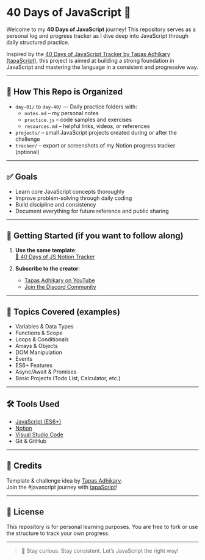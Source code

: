 # 40 Days of JavaScript 🚀

Welcome to my **40 Days of JavaScript** journey! This repository serves as a personal log and progress tracker as I dive deep into JavaScript through daily structured practice.

Inspired by the [40 Days of JavaScript Tracker by Tapas Adhikary (tapaScript)](https://www.youtube.com/tapasadhikary), this project is aimed at building a strong foundation in JavaScript and mastering the language in a consistent and progressive way.

---

## 📅 How This Repo is Organized

- `day-01/` to `day-40/` — Daily practice folders with:
  - `notes.md` – my personal notes
  - `practice.js` – code samples and exercises
  - `resources.md` – helpful links, videos, or references
- `projects/` – small JavaScript projects created during or after the challenge
- `tracker/` – export or screenshots of my Notion progress tracker (optional)

---

## ✅ Goals

- Learn core JavaScript concepts thoroughly
- Improve problem-solving through daily coding
- Build discipline and consistency
- Document everything for future reference and public sharing

---

## 📌 Getting Started (if you want to follow along)

1. **Use the same template**:  
   [📙 40 Days of JS Notion Tracker](https://www.notion.so/40-Days-of-JS-Daily-Learning-Plan-193b7e47a3df80c1868cea5881f0b160?pvs=21)

2. **Subscribe to the creator**:  
   - [Tapas Adhikary on YouTube](https://www.youtube.com/tapasadhikary)
   - [Join the Discord Community](https://discord.gg/ux9BchWEW3)

---

## 🧠 Topics Covered (examples)

- Variables & Data Types
- Functions & Scope
- Loops & Conditionals
- Arrays & Objects
- DOM Manipulation
- Events
- ES6+ Features
- Async/Await & Promises
- Basic Projects (Todo List, Calculator, etc.)

---

## 🛠 Tools Used

- [JavaScript (ES6+)](https://developer.mozilla.org/en-US/docs/Web/JavaScript)
- [Notion](https://www.notion.so/)
- [Visual Studio Code](https://code.visualstudio.com/)
- Git & GitHub

---

## 💬 Credits

Template & challenge idea by [Tapas Adhikary](https://www.linkedin.com/in/tapasadhikary/).  
Join the #javascript journey with [tapaScript](https://www.youtube.com/tapasadhikary)!

---

## 📌 License

This repository is for personal learning purposes. You are free to fork or use the structure to track your own progress.

---

> 🌱 Stay curious. Stay consistent. Let’s JavaScript the right way!
